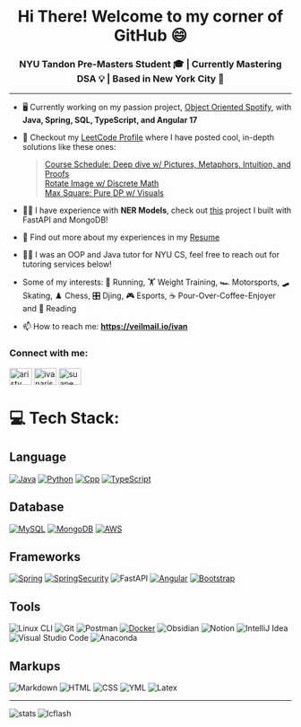 <h1 align="center"> Hi There! Welcome to my corner of GitHub 😄 </h1>
<h3 align="center"> NYU Tandon Pre-Masters Student 🎓 | Currently Mastering DSA 💡 | Based in New York City 🗽 </h3>

---

- 🖥️ Currently working on my passion project, [Object Oriented Spotify](https://github.com/ivanearisty/ObjectOrientedSpotify), with **Java, Spring, SQL, TypeScript, and Angular 17**

- 📝 Checkout my [LeetCode Profile](https://leetcode.com/suape/) where I have posted cool, in-depth solutions like these ones:
  > [Course Schedule: Deep dive w/ Pictures, Metaphors, Intuition, and Proofs](https://leetcode.com/problems/course-schedule/solutions/4364129/deep-dive-w-pictures-metaphors-intuition-and-proofs/)  
  > [Rotate Image w/ Discrete Math](https://leetcode.com/problems/rotate-image/solutions/4824208/discrete-math-2-loops-simple-with-no-tricks/)  
  > [Max Square: Pure DP w/ Visuals](https://leetcode.com/problems/maximal-square/solutions/4293950/plain-dp-w-visual-comments/)  

- 🧑‍💻 I have experience with **NER Models**, check out [this](https://github.com/ivanearisty/MLPromos) project I built with FastAPI and MongoDB!

- 📄 Find out more about my experiences in my [Resume](https://drive.google.com/file/d/1_QwRiIHuuLBHMC8m0xOONTxDMUj9EfR5/view?usp=sharing)

- 👨‍🎓 I was an OOP and Java tutor for NYU CS, feel free to reach out for tutoring services below!

- Some of my interests: 🏃 Running, 🏋️ Weight Training, 🏎️ Motorsports, 🛹 Skating, ♟️ Chess, 🎛️ Djing, 🎮 Esports, ☕ Pour-Over-Coffee-Enjoyer and 🐋 Reading

- 📫 How to reach me: **https://veilmail.io/ivan**

<h3 align="left">Connect with me:</h3>
<p align="left">
<a href="https://www.linkedin.com/in/aristy/" target="blank"><img align="center" src="https://raw.githubusercontent.com/rahuldkjain/github-profile-readme-generator/master/src/images/icons/Social/linked-in-alt.svg" alt="aristy" height="30" width="40" /></a>
<a href="https://instagram.com/ivanaristy" target="blank"><img align="center" src="https://raw.githubusercontent.com/rahuldkjain/github-profile-readme-generator/master/src/images/icons/Social/instagram.svg" alt="ivanaristy" height="30" width="40" /></a>
<a href="https://www.leetcode.com/suape" target="blank"><img align="center" src="https://raw.githubusercontent.com/rahuldkjain/github-profile-readme-generator/master/src/images/icons/Social/leet-code.svg" alt="suape" height="30" width="40" /></a>
</p>

# 💻 Tech Stack:
## Language
[![Java][Java.com]][Java-url]
[![Python][Python.com]][Python-url]
[![Cpp][Cpp.com]][Cpp-url]
[![TypeScript][TypeScript.org]][TypeScript-url]

## Database
[![MySQL][MySQL.com]][MySQL-url]
[![MongoDB][MongoDB.com]][MongoDB-url]
[![AWS][AWS.com]][AWS-url]

## Frameworks
[![Spring][Spring.io]][Spring-url]
[![SpringSecurity][SpringSecurity.com]][SpringSecurity-url]
![FastAPI][FastAPI.com]
[![Angular][Angular.io]][Angular-url]
[![Bootstrap][Bootstrap.com]][Bootstrap-url]

## Tools
![Linux CLI][LinuxCLI.com]
![Git][Git.com]
![Postman][Postman.com]
[![Docker][Docker.com]][Docker-url]
![Obsidian][Obsidian.com]
![Notion][Notion.com]
![IntelliJ Idea][IntelliJIdea.com]
![Visual Studio Code][VisualStudioCode.com]
![Anaconda][Anaconda.com]

## Markups
![Markdown][Markdown.com]
![HTML][HTML.com]
![CSS][CSS.com]
![YML][YML.com]
![Latex][Latex.com]

---
<p align="left">
</p>
<p><img align="left" src="https://github-readme-stats.vercel.app/api/top-langs/?username=ivanearisty&theme=synthwave&show_icons=true&hide_border=true&layout=normal" alt="stats" /></p>

<p><img align="center" src="https://leetcard.jacoblin.cool/suape?theme=nord&font=Syne&ext=activity" alt="lcflash" /></p>

<!-- MARKDOWN LINKS & IMAGES -->
<!-- https://www.markdownguide.org/basic-syntax/#reference-style-links -->
[Python.com]: https://img.shields.io/badge/python-3670A0?style=for-the-badge&logo=python&logoColor=ffdd54
[Python-url]: https://www.python.org/
[Java.com]: https://img.shields.io/badge/Java-ED8B00?style=for-the-badge&logo=openjdk&logoColor=white
[Java-url]: https://www.java.com/en/
[Spring.io]: https://img.shields.io/badge/Spring-6DB33F?style=for-the-badge&logo=spring&logoColor=white
[Spring-url]: https://spring.io/
[SpringSecurity.com]: https://img.shields.io/badge/Spring_Security-6DB33F?style=for-the-badge&logo=Spring-Security&logoColor=white
[SpringSecurity-url]: https://spring.io/projects/spring-security
[MySQL.com]: https://img.shields.io/badge/MySQL-005C84?style=for-the-badge&logo=mysql&logoColor=white
[MySQL-url]: https://www.mysql.com/
[AWS.com]: https://img.shields.io/badge/Amazon_AWS-232F3E?style=for-the-badge&logo=amazon-aws&logoColor=white
[AWS-url]: https://aws.amazon.com/rds/
[Angular.io]: https://img.shields.io/badge/Angular-DD0031?style=for-the-badge&logo=angular&logoColor=white
[Angular-url]: https://angular.io/
[TypeScript.org]: https://img.shields.io/badge/TypeScript-007ACC?style=for-the-badge&logo=typescript&logoColor=white
[TypeScript-url]: https://www.typescriptlang.org/
[Bootstrap.com]: https://img.shields.io/badge/Bootstrap-563D7C?style=for-the-badge&logo=bootstrap&logoColor=white
[Bootstrap-url]: https://getbootstrap.com
[RxJs.dev]: https://img.shields.io/badge/rxjs-%23B7178C.svg?style=for-the-badge&logo=reactivex&logoColor=white
[RxJs-url]: https://rxjs.dev 
[Docker.com]: https://img.shields.io/badge/docker-%230db7ed.svg?style=for-the-badge&logo=docker&logoColor=white
[Docker-url]: https://www.docker.com/
[Cpp.com]: https://img.shields.io/badge/c++-%2300599C.svg?style=for-the-badge&logo=c%2B%2B&logoColor=white
[Cpp-url]: https://cplusplus.com/
[MongoDB.com]: https://img.shields.io/badge/MongoDB-4EA94B?style=for-the-badge&logo=mongodb&logoColor=white
[MongoDB-url]: https://www.mongodb.com/
[FastAPI.com]: https://img.shields.io/badge/FastAPI-005571?style=for-the-badge&logo=fastapi
[Github.com]: https://img.shields.io/badge/GitHub-100000?style=for-the-badge&logo=github&logoColor=white
[Git.com]: https://img.shields.io/badge/GIT-E44C30?style=for-the-badge&logo=git&logoColor=white
[Postman.com]: https://img.shields.io/badge/Postman-FF6C37?style=for-the-badge&logo=postman&logoColor=white
[Obsidian.com]: https://img.shields.io/badge/Obsidian-%23483699.svg?style=for-the-badge&logo=obsidian&logoColor=white
[Notion.com]: https://img.shields.io/badge/Notion-%23000000.svg?style=for-the-badge&logo=notion&logoColor=white
[Anaconda.com]: https://img.shields.io/badge/Anaconda-%2344A833.svg?style=for-the-badge&logo=anaconda&logoColor=white
[IntelliJIdea.com]: https://img.shields.io/badge/IntelliJIDEA-000000.svg?style=for-the-badge&logo=intellij-idea&logoColor=white
[VisualStudioCode.com]: https://img.shields.io/badge/Visual%20Studio%20Code-0078d7.svg?style=for-the-badge&logo=visual-studio-code&logoColor=white
[Markdown.com]: https://img.shields.io/badge/markdown-%23000000.svg?style=for-the-badge&logo=markdown&logoColor=white
[HTML.com]: https://img.shields.io/badge/html5-%23E34F26.svg?style=for-the-badge&logo=html5&logoColor=white
[CSS.com]: https://img.shields.io/badge/css3-%231572B6.svg?style=for-the-badge&logo=css3&logoColor=white
[YML.com]: https://img.shields.io/badge/yaml-%23ffffff.svg?style=for-the-badge&logo=yaml&logoColor=151515
[LinuxCLI.com]: https://img.shields.io/badge/Linux-FCC624?style=for-the-badge&logo=linux&logoColor=black
[Latex.com]: https://img.shields.io/badge/latex-%23008080.svg?style=for-the-badge&logo=latex&logoColor=white
